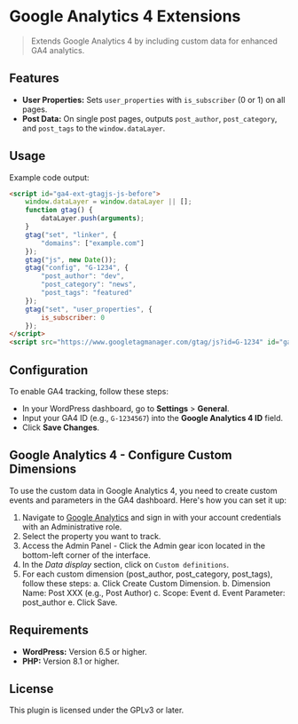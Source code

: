 # Google Analytics 4 Extensions

> Extends Google Analytics 4 by including custom data for enhanced GA4 analytics.

## Features

- **User Properties:** Sets `user_properties` with `is_subscriber` (0 or 1) on all pages.
- **Post Data:** On single post pages, outputs `post_author`, `post_category`, and `post_tags` to the `window.dataLayer`.

## Usage

Example code output:

```html
<script id="ga4-ext-gtagjs-js-before">
    window.dataLayer = window.dataLayer || [];
    function gtag() {
        dataLayer.push(arguments);
    }
    gtag("set", "linker", {
        "domains": ["example.com"]
    });
    gtag("js", new Date());
    gtag("config", "G-1234", {
        "post_author": "dev",
        "post_category": "news",
        "post_tags": "featured"
    });
    gtag("set", "user_properties", {
        is_subscriber: 0
    });
</script>
<script src="https://www.googletagmanager.com/gtag/js?id=G-1234" id="ga4-ext-gtagjs-js" defer data-wp-strategy="defer"></script>
```

## Configuration

To enable GA4 tracking, follow these steps:

- In your WordPress dashboard, go to **Settings** > **General**.
- Input your GA4 ID (e.g., `G-1234567`) into the **Google Analytics 4 ID** field.
- Click **Save Changes**.

## Google Analytics 4 - Configure Custom Dimensions

To use the custom data in Google Analytics 4, you need to create custom events and parameters in the GA4 dashboard. Here's how you can set it up:

1. Navigate to [Google Analytics](https://analytics.google.com/analytics/web/) and sign in with your account credentials with an Administrative role.
2. Select the property you want to track.
3. Access the Admin Panel - Click the Admin gear icon located in the bottom-left corner of the interface.
4. In the *Data display* section, click on `Custom definitions`.
5. For each custom dimension (post_author, post_category, post_tags), follow these steps:
  a. Click Create Custom Dimension.
  b. Dimension Name: Post XXX (e.g., Post Author)
  c. Scope: Event
  d. Event Parameter: post_author
  e. Click Save.

## Requirements

- **WordPress:** Version 6.5 or higher.
- **PHP:** Version 8.1 or higher.

## License

This plugin is licensed under the GPLv3 or later.
